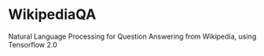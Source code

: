 # WikipediaQA
Natural Language Processing for Question Answering from Wikipedia, using Tensorflow 2.0

